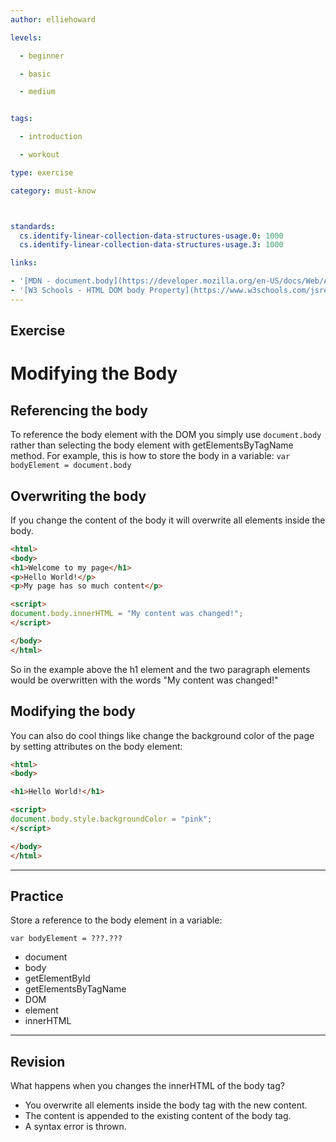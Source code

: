 ```yaml
---
author: elliehoward

levels:

  - beginner

  - basic

  - medium


tags:

  - introduction

  - workout

type: exercise

category: must-know



standards:
  cs.identify-linear-collection-data-structures-usage.0: 1000
  cs.identify-linear-collection-data-structures-usage.3: 1000

links:

- '[MDN - document.body](https://developer.mozilla.org/en-US/docs/Web/API/Document/body)'
- '[W3 Schools - HTML DOM body Property](https://www.w3schools.com/jsref/prop_doc_body.asp)'
---
```



## Exercise

# Modifying the Body

## Referencing the body

To reference the body element with the DOM you simply use `document.body` rather than selecting the body element with getElementsByTagName method. For example, this is how to store the body in a variable:
`var bodyElement = document.body`

## Overwriting the body

If you change the content of the body it will overwrite all elements inside the body.

```html
<html>
<body>
<h1>Welcome to my page</h1>
<p>Hello World!</p>
<p>My page has so much content</p>

<script>
document.body.innerHTML = "My content was changed!";
</script>

</body>
</html>
```
So in the example above the h1 element and the two paragraph elements would be overwritten with the words "My content was changed!"

## Modifying the body

You can also do cool things like change the background color of the page by setting attributes on the body element:
```html
<html>
<body>

<h1>Hello World!</h1>

<script>
document.body.style.backgroundColor = "pink";
</script>

</body>
</html>
```

---
## Practice

Store a reference to the body element in a variable:

`var bodyElement = ???.???`

* document
* body
* getElementById
* getElementsByTagName
* DOM
* element
* innerHTML

---
## Revision

What happens when you changes the innerHTML of the body tag?

* You overwrite all elements inside the body tag with the new content.
* The content is appended to the existing content of the body tag.
* A syntax error is thrown.
